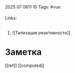 2025 07 0611 10
Tags: #vue 
###### Links: 
1) [[Типизация реактивности]]
# Заметка
[[ref]]
[[computed]]